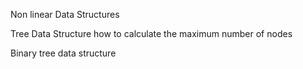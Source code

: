 Non linear Data Structures

Tree Data Structure
how to calculate the maximum number of nodes

Binary tree data structure


